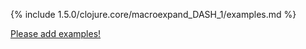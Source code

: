 {% include 1.5.0/clojure.core/macroexpand_DASH_1/examples.md %}

[Please add examples!](https://github.com/arrdem/grimoire/edit/master/_includes/1.6.0/clojure.core/macroexpand_DASH_1/examples.md)
